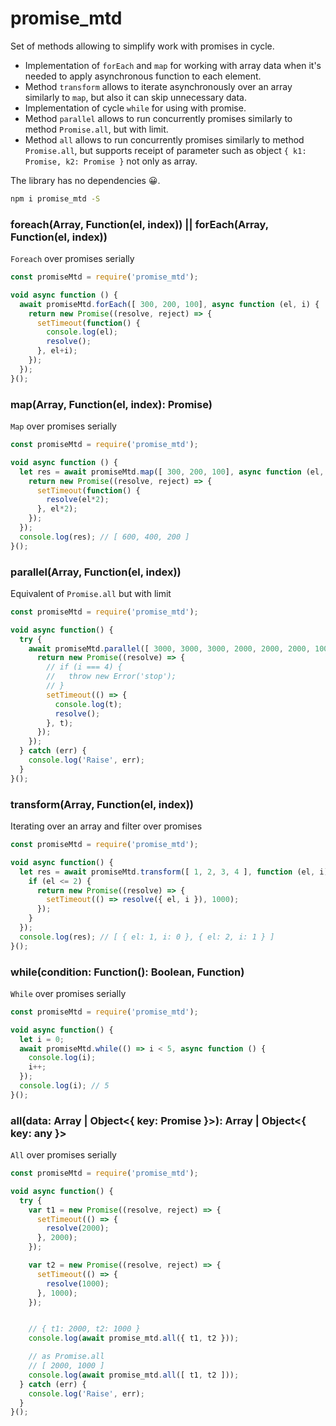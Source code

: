 # promise_mtd
Set of methods allowing to simplify work with promises in cycle.

* Implementation of ```forEach``` and ```map``` for working with array data when it's needed to apply asynchronous function to each element.
* Method ```transform``` allows to iterate asynchronously over an array similarly to ```map```, but also it can skip unnecessary data.
* Implementation of cycle  ```while``` for using with promise.
* Method ```parallel``` allows to run concurrently promises similarly to method ```Promise.all```, but with limit.
* Method ```all``` allows to run concurrently promises similarly to method ```Promise.all```, but supports receipt of parameter such as object ```{ k1: Promise, k2: Promise }``` not only as array.

The library has no dependencies 😀.


```sh
npm i promise_mtd -S
```

### foreach(Array<any>, Function(el, index)) || forEach(Array<any>, Function(el, index))
```Foreach``` over promises serially
```js
const promiseMtd = require('promise_mtd');

void async function () {
  await promiseMtd.forEach([ 300, 200, 100], async function (el, i) {
    return new Promise((resolve, reject) => {
      setTimeout(function() {
        console.log(el);
        resolve();
      }, el+i);
    });
  });
}();
```


### map(Array<any>, Function(el, index): Promise<any>)
```Map``` over promises serially
```js
const promiseMtd = require('promise_mtd');

void async function () {
  let res = await promiseMtd.map([ 300, 200, 100], async function (el, i) {
    return new Promise((resolve, reject) => {
      setTimeout(function() {
        resolve(el*2);
      }, el*2);
    });
  });
  console.log(res); // [ 600, 400, 200 ]
}();
```


### parallel(Array<any>, Function(el, index))
Equivalent of ```Promise.all``` but with limit
```js
const promiseMtd = require('promise_mtd');

void async function() {
  try {
    await promiseMtd.parallel([ 3000, 3000, 3000, 2000, 2000, 2000, 1000], 3, async function(t, i) {
      return new Promise((resolve) => {
        // if (i === 4) {
        //   throw new Error('stop');
        // }
        setTimeout(() => {
          console.log(t);
          resolve();
        }, t);
      });
    });
  } catch (err) {
    console.log('Raise', err);
  }
}();
```



### transform(Array<any>, Function(el, index))
Iterating over an array and filter over promises
```js
const promiseMtd = require('promise_mtd');

void async function() {
  let res = await promiseMtd.transform([ 1, 2, 3, 4 ], function (el, i) {
    if (el <= 2) {
      return new Promise((resolve) => {
        setTimeout(() => resolve({ el, i }), 1000);
      });
    }
  });
  console.log(res); // [ { el: 1, i: 0 }, { el: 2, i: 1 } ]
}();
```



### while(condition: Function(): Boolean, Function)
```While``` over promises serially
```js
const promiseMtd = require('promise_mtd');

void async function() {
  let i = 0;
  await promiseMtd.while(() => i < 5, async function () {
    console.log(i);
    i++;
  });
  console.log(i); // 5
}();
```


### all(data: Array<Promise> | Object<{ key: Promise }>): Array<any> | Object<{ key: any }>
```All``` over promises serially
```js
const promiseMtd = require('promise_mtd');

void async function() {
  try {
    var t1 = new Promise((resolve, reject) => {
      setTimeout(() => {
        resolve(2000);
      }, 2000);
    });

    var t2 = new Promise((resolve, reject) => {
      setTimeout(() => {
        resolve(1000);
      }, 1000);
    });


    // { t1: 2000, t2: 1000 }
    console.log(await promise_mtd.all({ t1, t2 }));

    // as Promise.all
    // [ 2000, 1000 ]
    console.log(await promise_mtd.all([ t1, t2 ]));
  } catch (err) {
    console.log('Raise', err);
  }
}();
```